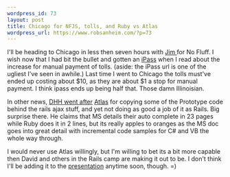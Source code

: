 ```yaml
--- 
wordpress_id: 73
layout: post
title: Chicago for NFJS, tolls, and Ruby vs Atlas
wordpress_url: https://www.robsanheim.com/?p=73
---
```

I'll be heading to Chicago in less then seven hours with <a href="https://www.jameshalberg.com">Jim </a>for No Fluff.  I wish now that I had bit the bullet and gotten an <a href="https://www.illinoistollway.com/pls/portal/url/PAGE/ISTHA/IPASSINFORMATIONPAGE/TAB34537/TAB34553">iPass</a> when I read about the increase for manual payment of tolls. (aside: the iPass url is one of the ugliest I've seen in awhile.)   Last time I went to Chicago the tolls must've ended up costing about $10, as they are about $1 a stop for manual payment.  I think ipass ends up being half that.  Those damn Illinoisian.

In other news, <a href="https://www.loudthinking.com/arc/000511.html">DHH went after</a> <a href="https://beta.asp.net/default.aspx?tabindex=7&tabid=47">Atlas</a> for copying some of the Prototype code behind the rails ajax stuff, and yet not doing as good a job of it as Rails.  Big surprise there.  He claims that MS details their auto complete in 23 pages while Ruby does it in 2 lines, but its really apples to oranges as the MS doc goes into great detail with incremental code samples for C# and VB the whole way through.  

I would never use Atlas willingly, but I'm willing to bet its a bit more capable then David and others in the Rails camp are making it out to be.  I don't think I'll be adding it to the <a href="https://www.robsanheim.com/Ajax">presentation</a> anytime soon, though. =)
